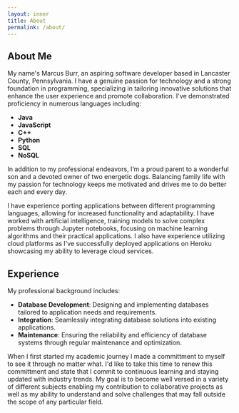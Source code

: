 ```yaml
---
layout: inner
title: About
permalink: /about/
---
```

## About Me

My name's Marcus Burr, an aspiring software developer based in Lancaster County, Pennsylvania. I have a genuine passion for technology and a strong foundation in programming, specializing in tailoring innovative solutions that enhance the user experience and promote collaboration. I've demonstrated proficiency in numerous languages including:

- **Java**
- **JavaScript**
- **C++**
- **Python**
- **SQL**
- **NoSQL**

In addition to my professional endeavors, I’m a proud parent to a wonderful son and a devoted owner of two energetic dogs. Balancing family life with my passion for technology keeps me motivated and drives me to do better each and every day.

I have experience porting applications between different programming languages, allowing for increased functionality and adaptability. I have worked with artificial intelligence, training models to solve complex problems through Jupyter notebooks, focusing on machine learning algorithms and their practical applications. I also have experience utilizing cloud platforms as I've successfully deployed applications on Heroku showcasing my ability to leverage cloud services.
## Experience

My professional background includes:

- **Database Development**: Designing and implementing databases tailored to application needs and requirements.
- **Integration**: Seamlessly integrating database solutions into existing applications.
- **Maintenance**: Ensuring the reliability and efficiency of database systems through regular maintenance and optimization.

When I first started my academic journey I made a committment to myself to see it through no matter what. I'd like to take this time to renew this committment and state that I commit to continuous learning and staying updated with industry trends. My goal is to become well versed in a variety of different subjects enabling my contribution to collaborative projects as well as my ability to understand and solve challenges that may fall outside the scope of any particular field. 